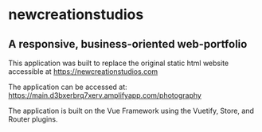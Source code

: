 # newcreationstudios

## A responsive, business-oriented web-portfolio

This application was built to replace the original static html website accessible at https://newcreationstudios.com

The application can be accessed at: https://main.d3bxerbrq7xerv.amplifyapp.com/photography

The application is built on the Vue Framework using the Vuetify, Store, and Router plugins.

